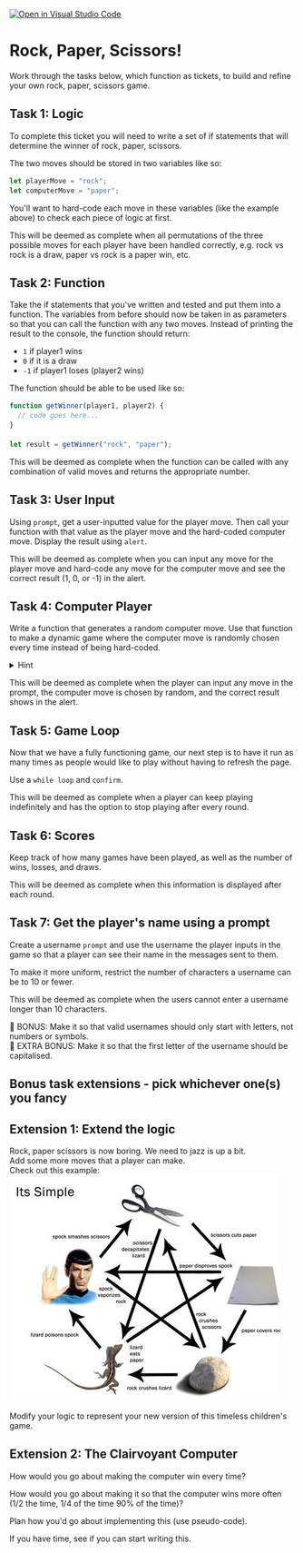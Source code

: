 [![Open in Visual Studio Code](https://classroom.github.com/assets/open-in-vscode-f059dc9a6f8d3a56e377f745f24479a46679e63a5d9fe6f495e02850cd0d8118.svg)](https://classroom.github.com/online_ide?assignment_repo_id=6396643&assignment_repo_type=AssignmentRepo)
# Rock, Paper, Scissors!

Work through the tasks below, which function as tickets, to build and refine your own rock, paper, scissors game. 

## Task 1: Logic

To complete this ticket you will need to write a set of if statements that will determine the winner of rock, paper, scissors. 

The two moves should be stored in two variables like so:

```js
let playerMove = "rock";
let computerMove = "paper";
```

You'll want to hard-code each move in these variables (like the example above) to check each piece of logic at first. 

This will be deemed as complete when all permutations of the three possible moves for each player have been handled correctly, e.g. rock vs rock is a draw, paper vs rock is a paper win, etc.

## Task 2: Function

Take the if statements that you've written and tested and put them into a function. The variables from before should now be taken in as parameters so that you can call the function with any two moves. Instead of printing the result to the console, the function should return:

- `1` if player1 wins
- `0` if it is a draw
- `-1` if player1 loses (player2 wins)

The function should be able to be used like so:

```js
function getWinner(player1, player2) {
  // code goes here...
}

let result = getWinner("rock", "paper");
```

This will be deemed as complete when the function can be called with any combination of valid moves and returns the appropriate number.

## Task 3: User Input

Using `prompt`, get a user-inputted value for the player move. Then call your function with that value as the player move and the hard-coded computer move. Display the result using `alert`.

This will be deemed as complete when you can input any move for the player move and hard-code any move for the computer move and see the correct result (1, 0, or -1) in the alert.

## Task 4: Computer Player

Write a function that generates a random computer move. Use that function to make a dynamic game where the computer move is randomly chosen every time instead of being hard-coded.

<details>
<summary>Hint</summary>
`Math.random()` might be useful!
</details>

This will be deemed as complete when the player can input any move in the prompt, the computer move is chosen by random, and the correct result shows in the alert.

## Task 5: Game Loop

Now that we have a fully functioning game, our next step is to have it run as many times as people would like to play without having to refresh the page.

Use a `while loop` and `confirm`.

This will be deemed as complete when a player can keep playing indefinitely and has the option to stop playing after every round.

## Task 6: Scores

Keep track of how many games have been played, as well as the number of wins, losses, and draws.

This will be deemed as complete when this information is displayed after each round.

## Task 7: Get the player's name using a prompt

Create a username `prompt` and use the username the player inputs in the game so that a player can see their name in the messages sent to them.

To make it more uniform, restrict the number of characters a username can be to 10 or fewer.

This will be deemed as complete when the users cannot enter a username longer than 10 characters.

🌟 BONUS: Make it so that valid usernames should only start with letters, not numbers or symbols.  
🌟 EXTRA BONUS: Make it so that the first letter of the username should be capitalised.  

## Bonus task extensions - pick whichever one(s) you fancy

## Extension 1: Extend the logic

Rock, paper scissors is now boring. We need to jazz is up a bit.  
Add some more moves that a player can make.  
Check out this example:  
![rock paper scissors lizard spock](./RPSLS.jpeg)  

Modify your logic to represent your new version of this timeless children's game.

## Extension 2: The Clairvoyant Computer

How would you go about making the computer win every time?

How would you go about making it so that the computer wins more often (1/2 the time, 1/4 of the time 90% of the time)?

Plan how you'd go about implementing this (use pseudo-code).

If you have time, see if you can start writing this.
